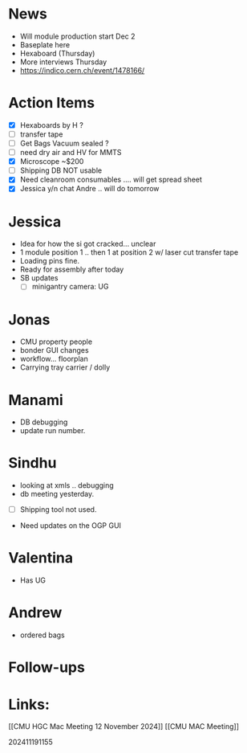 
# News 
- Will module production start Dec 2 
- Baseplate here
- Hexaboard (Thursday)
- More interviews Thursday
- https://indico.cern.ch/event/1478166/

# Action Items
- [x] Hexaboards by H ? 
- [ ] transfer tape 
- [ ] Get Bags Vacuum sealed ? 
- [ ] need dry air and HV for MMTS
- [x] Microscope ~$200
- [ ] Shipping DB NOT usable 
- [x] Need cleanroom consumables  .... will get spread sheet
- [x] Jessica y/n chat Andre .. will do tomorrow

# Jessica
- Idea for how the si got cracked... unclear
- 1 module position 1 .. then 1 at position 2 w/ laser cut transfer tape
- Loading pins fine.
- Ready for assembly after today
- SB updates
	- [ ] minigantry camera: UG 

# Jonas
- CMU property people
- bonder GUI changes
- workflow... floorplan 
- Carrying tray carrier / dolly 


# Manami
- DB debugging
- update run number. 

# Sindhu
- looking at xmls .. debugging
- db meeting yesterday. 
- [ ] Shipping tool not used.
- Need updates on the OGP GUI

# Valentina 
- Has UG


# Andrew 
- ordered bags


# Follow-ups


# Links: 
[[CMU HGC Mac Meeting 12 November 2024]]
[[CMU MAC Meeting]]

202411191155
